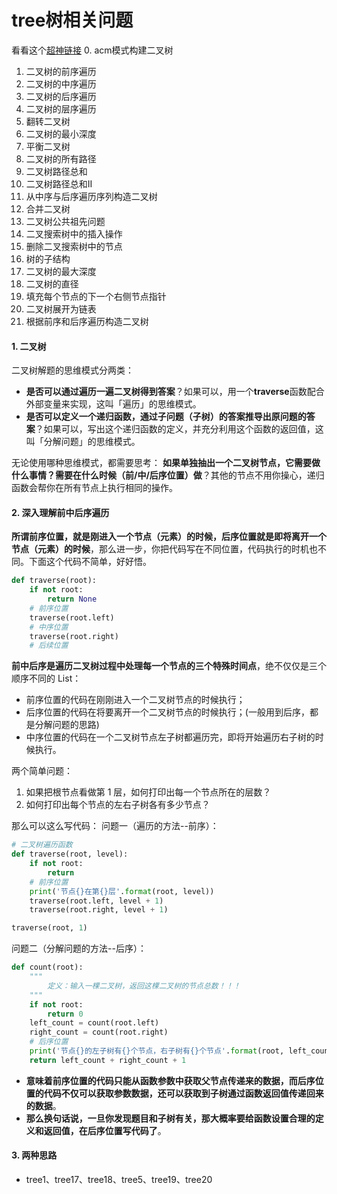 # tree树相关问题
看看这个[超神链接](https://www.bilibili.com/video/BV1nG411x77H)
0. acm模式构建二叉树
1. 二叉树的前序遍历
2. 二叉树的中序遍历
3. 二叉树的后序遍历
4. 二叉树的层序遍历
5. 翻转二叉树
6. 二叉树的最小深度
7. 平衡二叉树
8. 二叉树的所有路径
9. 二叉树路径总和
10. 二叉树路径总和II
11. 从中序与后序遍历序列构造二叉树
12. 合并二叉树
13. 二叉树公共祖先问题
14. 二叉搜索树中的插入操作
15. 删除二叉搜索树中的节点
16. 树的子结构
17. 二叉树的最大深度
18. 二叉树的直径
19. 填充每个节点的下一个右侧节点指针
20. 二叉树展开为链表
21. 根据前序和后序遍历构造二叉树


#### 1. 二叉树
二叉树解题的思维模式分两类：
- **是否可以通过遍历一遍二叉树得到答案**？如果可以，用一个**traverse**函数配合外部变量来实现，这叫「遍历」的思维模式。
- **是否可以定义一个递归函数，通过子问题（子树）的答案推导出原问题的答案**？如果可以，写出这个递归函数的定义，并充分利用这个函数的返回值，这叫「分解问题」的思维模式。

无论使用哪种思维模式，都需要思考：
**如果单独抽出一个二叉树节点，它需要做什么事情？需要在什么时候（前/中/后序位置）做**？其他的节点不用你操心，递归函数会帮你在所有节点上执行相同的操作。
#### 2. 深入理解前中后序遍历
**所谓前序位置，就是刚进入一个节点（元素）的时候，后序位置就是即将离开一个节点（元素）的时候**，那么进一步，你把代码写在不同位置，代码执行的时机也不同。下面这个代码不简单，好好悟。
```python
def traverse(root):
    if not root:
        return None
    # 前序位置
    traverse(root.left)
    # 中序位置
    traverse(root.right)
    # 后续位置
```
**前中后序是遍历二叉树过程中处理每一个节点的三个特殊时间点**，绝不仅仅是三个顺序不同的 List：
- 前序位置的代码在刚刚进入一个二叉树节点的时候执行；
- 后序位置的代码在将要离开一个二叉树节点的时候执行；(一般用到后序，都是分解问题的思路)
- 中序位置的代码在一个二叉树节点左子树都遍历完，即将开始遍历右子树的时候执行。


两个简单问题：
1. 如果把根节点看做第 1 层，如何打印出每一个节点所在的层数？
2. 如何打印出每个节点的左右子树各有多少节点？

那么可以这么写代码：
问题一（遍历的方法--前序）：
```python
# 二叉树遍历函数
def traverse(root, level):
    if not root:
        return
    # 前序位置
    print('节点{}在第{}层'.format(root, level))
    traverse(root.left, level + 1)
    traverse(root.right, level + 1)

traverse(root, 1)
```

问题二（分解问题的方法--后序）：
```python
def count(root):
    """
        定义：输入一棵二叉树，返回这棵二叉树的节点总数！！！
    """
    if not root:
        return 0
    left_count = count(root.left)
    right_count = count(root.right)
    # 后序位置
    print('节点{}的左子树有{}个节点，右子树有{}个节点'.format(root, left_count, right_count))
    return left_count + right_count + 1
```

- **意味着前序位置的代码只能从函数参数中获取父节点传递来的数据，而后序位置的代码不仅可以获取参数数据，还可以获取到子树通过函数返回值传递回来的数据**。
- **那么换句话说，一旦你发现题目和子树有关，那大概率要给函数设置合理的定义和返回值，在后序位置写代码了**。

#### 3. 两种思路
- tree1、tree17、tree18、tree5、tree19、tree20